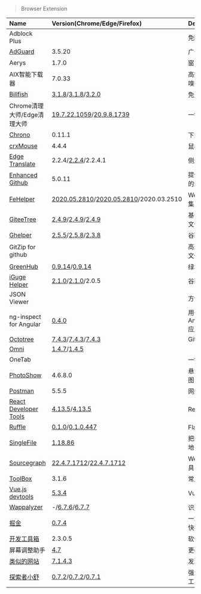 > Browser Extension

| Name                              | Version(Chrome/Edge/Firefox)                                                 | Description                          |
| :-------------------------------- | :--------------------------------------------------------------------------- | :----------------------------------- |
| Adblock Plus                      |                                                                              | 免除广告困扰                         |
| [AdGuard][AdGuard]                | 3.5.20                                                                       | 广告拦截器                           |
| Aerys                             | 1.7.0                                                                        | 窗口标签管理器                       |
| AIX智能下载器                     | 7.0.33                                                                       | 高效实现网页内容的嗅探和下载         |
| [Billfish][Billfish]              | [3.1.8][Billfish-Google]/[3.1.8][Billfish-Edge]/[3.2.0][Billfish-Firefox]    | 免费素材管理工具                     |
| Chrome清理大师/Edge清理大师       | [19.7.22.1059][CleanMaster-Google]/[20.9.8.1739][CleanMaster-Edge]           | 一键清理浏览器垃圾                   |
| [Chrono][Chrono]                  | 0.11.1                                                                       | 下载管理器                           |
| [crxMouse][crxMouse]              | 4.4.4                                                                        | 鼠标手势                             |
| [Edge Translate][EdgeTranslate]   | 2.2.4/[2.2.4][EdgeTranslate-Edge]/2.2.4.1                                    | 侧边翻译                             |
| [Enhanced Github][EnhancedGithub] | 5.0.11                                                                       | 提供GitHub附加组件的浏览器扩展       |
| [FeHelper][FeHelper]              | [2020.05.2810][FeHelper-Google]/[2020.05.2810][FeHelper-Edge]/2020.03.2510   | Web开发者常用工具集                  |
| [GiteeTree][GiteeTree]            | [2.4.9][GiteeTree-Google]/[2.4.9][GiteeTree-Edge]/[2.4.9][GiteeTree-Firefox] | 基于Octotree的码云文件树插件         |
| [Ghelper][Ghelper]                | [2.5.5][Ghelper-Google]/[2.5.8][Ghelper-Edge]/[2.3.8][Ghelper-Firefox]       | 谷歌上网助手                         |
| GitZip for github                 |                                                                              | 高速下载GitHub项目文件夹             |
| [GreenHub][GreenHub]              | [0.9.14][GreenHub-Google]/[0.9.14][GreenHub-Edge]                            | 绿墙-网络出海工具                    |
| [iGuge Helper][iGuge]             | [2.1.0][iGuge-Google]/[2.1.0][iGuge-Edge]/2.0.5                              | 谷歌学术助手                         |
| JSON Viewer                       |                                                                              | 方便查看Json结构                     |
| ng-inspect for Angular            | [0.4.0][ng-inspect-for-angular-Google]                                       | 用于调试Angular(1.x/4+/lvy)应用程序  |
| [Octotree][Octotree]              | [7.4.3][Octotree-Google]/[7.4.3][Octotree-Edge]/[7.4.3][Octotree-Firefox]    | GitHub Code Tree                     |
| [Omni][Omni]                      | [1.4.7][Omni-Google]/[1.4.5][Omni-Firefox]                                   |                                      |
| OneTab                            |                                                                              | 一键合并Tab                          |
| [PhotoShow][PhotoShow]            | 4.6.8.0                                                                      | 悬浮快速查看网页原图                 |
| [Postman][Postman]                | 5.5.5                                                                        | 网络API测试工具                      |
| [React Developer Tools][React]    | [4.13.5][React-Google]/[4.13.5][React-Edge]                                  | React开发工具                        |
| [Ruffle][Ruffle]                  | [0.1.0][Ruffle-Google]/[0.1.0.447][Ruffle-Firefox]                           | Flash模拟器                          |
| [SingleFile][SingleFile]          | [1.18.86][SingleFile-Google]                                                 | 把网页完整保存到本地                 |
| [Sourcegraph][Sourcegraph]        | [22.4.7.1712][Sourcegraph-Google]/[22.4.7.1712][Sourcegraph-Firefox]         | Web代码搜索浏览工具                  |
| [ToolBox][ToolBox]                | 3.1.6                                                                        | 常用工具                             |
| [Vue.js devtools][Vue]            | [5.3.4][Vue-Google]                                                          | Vue开发工具                          |
| [Wappalyzer][Wappalyzer]          | -/[6.7.6][Wappalyzer-Edge]/[6.7.7][Wappalyzer-Firefox]                       | 识别网站技术栈                       |
| [掘金][juejin]                    | [0.7.4][juejin-Edge]                                                         | 一站式聚合优质内容·快捷工具·常用网址 |
| [开发工具箱][开发工具箱]          | 2.3.0.5                                                                      | 软件开发小工具合集                   |
| 屏幕调整助手                      | [4.7][屏幕调整助手-Google]                                                   | 更改屏幕的大小                       |
| [类似的网站][similar]             | [7.1.4.3][similar-Google]                                                    | 发现相关网站                         |
| [探索者小舒][xiaoshu]             | [0.7.2][xiaoshu-Google]/[0.7.2][xiaoshu-Edge]/[0.7.1][xiaoshu-Firefox]       | 强大快捷的搜索切换工具               |

[AdGuard]: https://adguard.com/zh_cn/adguard-browser-extension/overview.html '跳转主页'
[Billfish]: https://www.billfish.cn/ '跳转主页'
[Billfish-Google]: https://chrome.google.com/webstore/detail/billfish-free-material-ma/piohkopmiebhgodfkcfcmjbmgkcnjnmf '跳转Google Store'
[Billfish-Edge]: https://microsoftedge.microsoft.com/addons/detail/billfish-%E5%85%8D%E8%B4%B9%E7%B4%A0%E6%9D%90%E7%AE%A1%E7%90%86%E5%B7%A5%E5%85%B7v3/kjjmbhmmbfgbaannpbpoaabponeogaop?hl=zh-CN '跳转Microsoft Store'
[Billfish-Firefox]: https://addons.mozilla.org/zh-CN/firefox/addon/billfish-%E5%85%8D%E8%B4%B9%E5%9B%BE%E7%89%87%E7%AE%A1%E7%90%86%E9%87%87%E9%9B%86%E6%8F%92%E4%BB%B6/ '跳转Firefox Add-ons'
[CleanMaster-Google]: https://chrome.google.com/webstore/detail/clean-master-the-best-chr/eagiakjmjnblliacokhcalebgnhellfi '跳转Google Store'
[CleanMaster-Edge]: https://microsoftedge.microsoft.com/addons/detail/edge%E6%B8%85%E7%90%86%E5%A4%A7%E5%B8%88%EF%BC%9A%E4%B8%80%E9%94%AE%E6%B8%85%E7%90%86%E6%B5%8F%E8%A7%88%E5%99%A8%E5%9E%83%E5%9C%BE%EF%BC%8C%E8%AE%A9%E4%BD%A0%E7%9A%84edg/nlcebdoehkdiojeahkofcfnolkleembf '跳转Microsoft Store'
[Chrono]: https://www.chronodownloader.net/ '跳转主页'
[crxMouse]: https://crxmouse.com/zh-hans/ '跳转主页'
[EdgeTranslate]: https://github.com/EdgeTranslate/EdgeTranslate '跳转主页'
[EdgeTranslate-Edge]: https://microsoftedge.microsoft.com/addons/detail/%E4%BE%A7%E8%BE%B9%E7%BF%BB%E8%AF%91/bfdogplmndidlpjfhoijckpakkdjkkil '跳转Microsoft Store'
[EnhancedGithub]: https://varunmalhotra.xyz/enhanced-github/ '跳转主页'
[FeHelper]: https://www.baidufe.com/fehelper '跳转主页'
[FeHelper-Google]: https://chrome.google.com/webstore/detail/fehelper%E5%89%8D%E7%AB%AF%E5%8A%A9%E6%89%8B/pkgccpejnmalmdinmhkkfafefagiiiad '跳转Google Store'
[FeHelper-Edge]: https://microsoftedge.microsoft.com/addons/detail/fehelper%E5%89%8D%E7%AB%AF%E5%8A%A9%E6%89%8B/feolnkbgcbjmamimpfcnklggdcbgakhe '跳转Microsoft Store'
[GiteeTree]: https://gitee.com/oschina/GitCodeTree '跳转主页'
[GiteeTree-Google]: https://chrome.google.com/webstore/detail/gitcodetree/inaaldjpdbkaodlmdcplgpoibohcmmlj '跳转Google Store'
[GiteeTree-Edge]: https://microsoftedge.microsoft.com/addons/detail/giteetree/ialknpjkghajbolmfcbklajihdimifdk '跳转Microsoft Store'
[GiteeTree-Firefox]: https://addons.mozilla.org/zh-CN/firefox/addon/giteetree/ '跳转Firefox Add-ons'
[Ghelper]: https://ghelper.xyz/ '跳转主页'
[Ghelper-Google]: https://chrome.google.com/webstore/detail/%E8%B0%B7%E6%AD%8C%E4%B8%8A%E7%BD%91%E5%8A%A9%E6%89%8B/cieikaeocafmceoapfogpffaalkncpkc '跳转Google Store'
[Ghelper-Firefox]: https://addons.mozilla.org/zh-CN/firefox/addon/%E8%B0%B7%E6%AD%8C%E4%B8%8A%E7%BD%91%E5%8A%A9%E6%89%8B-%E5%AE%98%E7%BD%91%E7%89%88/ '跳转Firefox Add-ons'
[Ghelper-Edge]: https://microsoftedge.microsoft.com/addons/detail/%E8%B0%B7%E6%AD%8C%E4%B8%8A%E7%BD%91%E5%8A%A9%E6%89%8B/eoboojokdmamahfilfmamjjkcmkmddgk '跳转Microsoft Store'
[GreenHub]: https://github.com/pablocc1979/Green-Hub-Proxy/ '跳转主页'
[GreenHub-Google]: https://chrome.google.com/webstore/detail/greenhub-free-vpn/knmhokeiipedacnhpjklbjmfgedfohco '跳转Google Store'
[GreenHub-Edge]: https://microsoftedge.microsoft.com/addons/detail/greenhub%E7%BB%BF%E5%A2%99%E2%80%94%E7%BD%91%E7%BB%9C%E5%87%BA%E6%B5%B7%E5%B7%A5%E5%85%B7/hholdpohidinjmkoanabdchniingdfac '跳转Microsoft Store'
[iGuge]: https://iguge.xyz/ '跳转主页'
[iGuge-Google]: https://chrome.google.com/webstore/detail/igg%E8%B0%B7%E6%AD%8C%E5%AD%A6%E6%9C%AF%E5%8A%A9%E6%89%8B/ncldcbhpeplkfijdhnoepdgdnmjkckij '跳转Google Store'
[iGuge-Edge]: https://microsoftedge.microsoft.com/addons/detail/igg%E8%B0%B7%E6%AD%8C%E5%AD%A6%E6%9C%AF%E5%8A%A9%E6%89%8B/mchibleoefileemjfghfejaggonplmmg '跳转Microsoft Store'
[ng-inspect-for-angular-Google]: https://chrome.google.com/webstore/detail/ng-inspect-for-angular1x4/onfmmmemcmipkohkkgofiojpiahbpogh '跳转Google Store'
[Octotree]: https://www.octotree.io/ '跳转主页'
[Octotree-Google]: https://chrome.google.com/webstore/detail/octotree-github-code-tree/bkhaagjahfmjljalopjnoealnfndnagc '跳转Google Store'
[Octotree-Edge]: https://microsoftedge.microsoft.com/addons/detail/octotree-github-code-tr/joagmknfcgpikbadjkaikmnhpjadihjg '跳转Microsoft Store'
[Octotree-Firefox]: https://addons.mozilla.org/zh-CN/firefox/addon/octotree/ '跳转Firefox Add-ons'
[Omni]: https://github.com/alyssaxuu/omni '跳转主页'
[Omni-Google]: https://chrome.google.com/webstore/detail/omni/mapjgeachilmcbbokkgcbgpbakaaeehi '跳转Google Store'
[Omni-Firefox]: https://addons.mozilla.org/zh-CN/firefox/addon/omnisearch/ '跳转Firefox Add-ons'
[PhotoShow]: https://github.com/Mr-VincentW/PhotoShow '跳转主页'
[Postman]: https://www.postman.com/downloads/ '跳转主页'
[React]: https://github.com/facebook/react '跳转主页'
[React-Google]: https://chrome.google.com/webstore/detail/react-developer-tools/fmkadmapgofadopljbjfkapdkoienihi '跳转Google Store'
[React-Edge]: https://microsoftedge.microsoft.com/addons/detail/react-developer-tools/gpphkfbcpidddadnkolkpfckpihlkkil '跳转Microsoft Store'
[Ruffle]: https://ruffle.rs/ '跳转主页'
[Ruffle-Google]: https://chrome.google.com/webstore/detail/ruffle/donbcfbmhbcapadipfkeojnmajbakjdc '跳转Google Store'
[Ruffle-Firefox]: https://addons.mozilla.org/zh-CN/firefox/addon/ruffle_rs/ '跳转Firefox Add-ons'
[SingleFile]: https://github.com/gildas-lormeau/SingleFile '跳转主页'
[SingleFile-Google]: https://chrome.google.com/webstore/detail/singlefile/mpiodijhokgodhhofbcjdecpffjipkle '跳转Google Store'
[Sourcegraph]: https://sourcegraph.com/ '跳转主页'
[Sourcegraph-Google]: https://chrome.google.com/webstore/detail/sourcegraph/dgjhfomjieaadpoljlnidmbgkdffpack '跳转Google Store'
[Sourcegraph-Firefox]: https://addons.mozilla.org/en-US/firefox/addon/sourcegraph-for-firefox/ '跳转Firefox Add-ons'
[ToolBox]: http://chenapp.com/chrome/developtools '跳转主页'
[Vue]: https://devtools.vuejs.org/ '跳转主页'
[Vue-Google]: https://chrome.google.com/webstore/detail/vuejs-devtools/nhdogjmejiglipccpnnnanhbledajbpd '跳转Google Store'
[Wappalyzer]: https://www.wappalyzer.com/ '跳转主页'
[Wappalyzer-Chrome]: https://chrome.google.com/webstore/detail/wappalyzer/gppongmhjkpfnbhagpmjfkannfbllamg '跳转Google Store'
[Wappalyzer-Edge]: https://microsoftedge.microsoft.com/addons/detail/wappalyzer/mnbndgmknlpdjdnjfmfcdjoegcckoikn '跳转Microsoft Store'
[Wappalyzer-Firefox]: https://addons.mozilla.org/zh-CN/firefox/addon/wappalyzer/ '跳转Firefox Add-ons'
[juejin]: https://juejin.cn/extension '跳转主页'
[juejin-Edge]: https://microsoftedge.microsoft.com/addons/detail/%E7%A8%80%E5%9C%9F%E6%8E%98%E9%87%91/iblloeofmdhfkbkpjkkombjngddeocjk '跳转Microsoft Store'
[开发工具箱]: https://www.box3.cn/ '跳转主页'
[屏幕调整助手-Google]: https://chrome.google.com/webstore/detail/%E5%B1%8F%E5%B9%95%E8%B0%83%E6%95%B4%E5%8A%A9%E6%89%8B/ajgidahckhliegaonfgbialbcpcljach '跳转Google Store'
[similar]: https://www.similarsites.com/ '跳转主页'
[similar-Google]: https://chrome.google.com/webstore/detail/similar-sites-discover-re/necpbmbhhdiplmfhmjicabdeighkndkn '跳转Google Store'
[xiaoshu]: https://ex.xiaoshu.app/ '跳转主页'
[xiaoshu-Google]: https://chrome.google.com/webstore/detail/lcalpcoppmdamffdmmchmadbpaoibaep '跳转Google Store'
[xiaoshu-Edge]: https://microsoftedge.microsoft.com/addons/detail/%E6%8E%A2%E7%B4%A2%E8%80%85%E5%B0%8F%E8%88%92/coneollgjonabefaacemccaknmicmncj '跳转Microsoft Store'
[xiaoshu-Firefox]: https://addons.mozilla.org/zh-CN/firefox/addon/explorer-xiaoshu/ '跳转Firefox Add-ons'
